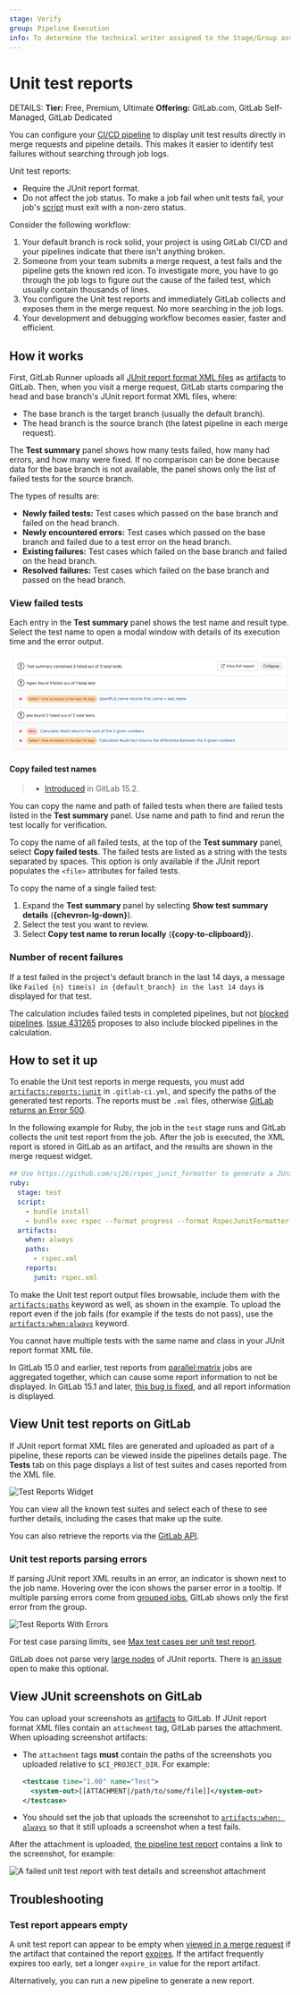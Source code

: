 ```yaml
---
stage: Verify
group: Pipeline Execution
info: To determine the technical writer assigned to the Stage/Group associated with this page, see https://handbook.gitlab.com/handbook/product/ux/technical-writing/#assignments
---
```


# Unit test reports

DETAILS:
**Tier:** Free, Premium, Ultimate
**Offering:** GitLab.com, GitLab Self-Managed, GitLab Dedicated

You can configure your [CI/CD pipeline](../pipelines/index.md) to display unit test results directly in merge requests and pipeline details.
This makes it easier to identify test failures without searching through job logs.

Unit test reports:

- Require the JUnit report format.
- Do not affect the job status. To make a job fail when unit tests fail, your job's [script](../yaml/index.md#script) must exit with a non-zero status.

Consider the following workflow:

1. Your default branch is rock solid, your project is using GitLab CI/CD and
   your pipelines indicate that there isn't anything broken.
1. Someone from your team submits a merge request, a test fails and the pipeline
   gets the known red icon. To investigate more, you have to go through the job
   logs to figure out the cause of the failed test, which usually contain
   thousands of lines.
1. You configure the Unit test reports and immediately GitLab collects and
   exposes them in the merge request. No more searching in the job logs.
1. Your development and debugging workflow becomes easier, faster and efficient.

## How it works

First, GitLab Runner uploads all [JUnit report format XML files](https://www.ibm.com/docs/en/developer-for-zos/16.0?topic=formats-junit-xml-format)
as [artifacts](../yaml/artifacts_reports.md#artifactsreportsjunit) to GitLab. Then, when you visit a merge request, GitLab starts
comparing the head and base branch's JUnit report format XML files, where:

- The base branch is the target branch (usually the default branch).
- The head branch is the source branch (the latest pipeline in each merge request).

The **Test summary** panel shows how many tests failed, how many had errors,
and how many were fixed. If no comparison can be done because data for the base branch
is not available, the panel shows only the list of failed tests for the source branch.

The types of results are:

- **Newly failed tests:** Test cases which passed on the base branch and failed on the head branch.
- **Newly encountered errors:** Test cases which passed on the base branch and failed due to a
  test error on the head branch.
- **Existing failures:** Test cases which failed on the base branch and failed on the head branch.
- **Resolved failures:** Test cases which failed on the base branch and passed on the head branch.

### View failed tests

Each entry in the **Test summary** panel shows the test name and result type.
Select the test name to open a modal window with details of its execution time and
the error output.

![Test Reports Widget](img/junit_test_report_v13_9.png)

#### Copy failed test names

> - [Introduced](https://gitlab.com/gitlab-org/gitlab/-/merge_requests/91552) in GitLab 15.2.

You can copy the name and path of failed tests when there are failed tests listed
in the **Test summary** panel. Use name and path to find and rerun the
test locally for verification.

To copy the name of all failed tests, at the top of the **Test summary** panel,
select **Copy failed tests**. The failed tests are listed as a string with the tests
separated by spaces. This option is only available if the JUnit report populates
the `<file>` attributes for failed tests.

To copy the name of a single failed test:

1. Expand the **Test summary** panel by selecting **Show test summary details** (**{chevron-lg-down}**).
1. Select the test you want to review.
1. Select **Copy test name to rerun locally** (**{copy-to-clipboard}**).

### Number of recent failures

If a test failed in the project's default branch in the last 14 days, a message like
`Failed {n} time(s) in {default_branch} in the last 14 days` is displayed for that test.

The calculation includes failed tests in completed pipelines, but not [blocked pipelines](../jobs/job_control.md#types-of-manual-jobs).
[Issue 431265](https://gitlab.com/gitlab-org/gitlab/-/issues/431265) proposes to
also include blocked pipelines in the calculation.

## How to set it up

To enable the Unit test reports in merge requests, you must add
[`artifacts:reports:junit`](../yaml/artifacts_reports.md#artifactsreportsjunit)
in `.gitlab-ci.yml`, and specify the paths of the generated test reports.
The reports must be `.xml` files, otherwise [GitLab returns an Error 500](https://gitlab.com/gitlab-org/gitlab/-/issues/216575).

In the following example for Ruby, the job in the `test` stage runs and GitLab
collects the unit test report from the job. After the job is executed, the
XML report is stored in GitLab as an artifact, and the results are shown in the
merge request widget.

```yaml
## Use https://github.com/sj26/rspec_junit_formatter to generate a JUnit report format XML file with rspec
ruby:
  stage: test
  script:
    - bundle install
    - bundle exec rspec --format progress --format RspecJunitFormatter --out rspec.xml
  artifacts:
    when: always
    paths:
      - rspec.xml
    reports:
      junit: rspec.xml
```

To make the Unit test report output files browsable, include them with the
[`artifacts:paths`](../yaml/index.md#artifactspaths) keyword as well, as shown in the example.
To upload the report even if the job fails (for example if the tests do not pass),
use the [`artifacts:when:always`](../yaml/index.md#artifactswhen) keyword.

You cannot have multiple tests with the same name and class in your JUnit report format XML file.

In GitLab 15.0 and earlier, test reports from [parallel:matrix](../yaml/index.md#parallelmatrix)
jobs are aggregated together, which can cause some report information to not be displayed.
In GitLab 15.1 and later, [this bug is fixed](https://gitlab.com/gitlab-org/gitlab/-/issues/296814),
and all report information is displayed.

## View Unit test reports on GitLab

If JUnit report format XML files are generated and uploaded as part of a pipeline, these reports
can be viewed inside the pipelines details page. The **Tests** tab on this page
displays a list of test suites and cases reported from the XML file.

![Test Reports Widget](img/pipelines_junit_test_report_v13_10.png)

You can view all the known test suites and select each of these to see further
details, including the cases that make up the suite.

You can also retrieve the reports via the [GitLab API](../../api/pipelines.md#get-a-pipelines-test-report).

### Unit test reports parsing errors

If parsing JUnit report XML results in an error, an indicator is shown next to the job name. Hovering over the icon shows the parser error in a tooltip. If multiple parsing errors come from [grouped jobs](../jobs/index.md#group-similar-jobs-together-in-pipeline-views), GitLab shows only the first error from the group.

![Test Reports With Errors](img/pipelines_junit_test_report_with_errors_v13_10.png)

For test case parsing limits, see [Max test cases per unit test report](../../user/gitlab_com/index.md#gitlab-cicd).

GitLab does not parse very [large nodes](https://nokogiri.org/tutorials/parsing_an_html_xml_document.html#parse-options) of JUnit reports. There is [an issue](https://gitlab.com/gitlab-org/gitlab/-/issues/268035) open to make this optional.

## View JUnit screenshots on GitLab

You can upload your screenshots as [artifacts](../yaml/artifacts_reports.md#artifactsreportsjunit) to GitLab.
If JUnit report format XML files contain an `attachment` tag, GitLab parses the attachment.
When uploading screenshot artifacts:

- The `attachment` tags **must** contain the paths of the screenshots you uploaded relative to `$CI_PROJECT_DIR`. For
  example:

  ```xml
  <testcase time="1.00" name="Test">
    <system-out>[[ATTACHMENT|/path/to/some/file]]</system-out>
  </testcase>
  ```

- You should set the job that uploads the screenshot to
  [`artifacts:when: always`](../yaml/index.md#artifactswhen) so that it still uploads a screenshot
  when a test fails.

After the attachment is uploaded, [the pipeline test report](#view-unit-test-reports-on-gitlab)
contains a link to the screenshot, for example:

![A failed unit test report with test details and screenshot attachment](img/unit_test_report_screenshot_v13_12.png)

## Troubleshooting

### Test report appears empty

A unit test report can appear to be empty when [viewed in a merge request](#view-unit-test-reports-on-gitlab)
if the artifact that contained the report [expires](../yaml/index.md#artifactsexpire_in).
If the artifact frequently expires too early, set a longer `expire_in` value for
the report artifact.

Alternatively, you can run a new pipeline to generate a new report.

